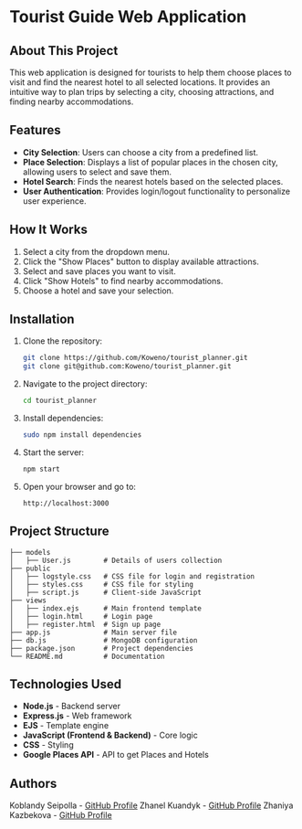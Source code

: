 # Tourist Guide Web Application

## About This Project
This web application is designed for tourists to help them choose places to visit and find the nearest hotel to all selected locations. It provides an intuitive way to plan trips by selecting a city, choosing attractions, and finding nearby accommodations.

## Features
- **City Selection**: Users can choose a city from a predefined list.
- **Place Selection**: Displays a list of popular places in the chosen city, allowing users to select and save them.
- **Hotel Search**: Finds the nearest hotels based on the selected places.
- **User Authentication**: Provides login/logout functionality to personalize user experience.

## How It Works
1. Select a city from the dropdown menu.
2. Click the "Show Places" button to display available attractions.
3. Select and save places you want to visit.
4. Click "Show Hotels" to find nearby accommodations.
5. Choose a hotel and save your selection.

## Installation
1. Clone the repository:
   ```sh
   git clone https://github.com/Koweno/tourist_planner.git
   git clone git@github.com:Koweno/tourist_planner.git
   ```
2. Navigate to the project directory:
   ```sh
   cd tourist_planner
   ```
3. Install dependencies:
   ```sh
   sudo npm install dependencies
   ```
4. Start the server:
   ```sh
   npm start
   ```
5. Open your browser and go to:
   ```
   http://localhost:3000
   ```

## Project Structure
```
├── models
│   ├── User.js        # Details of users collection
├── public
│   ├── logstyle.css   # CSS file for login and registration
│   ├── styles.css     # CSS file for styling
│   ├── script.js      # Client-side JavaScript
├── views
│   ├── index.ejs      # Main frontend template
│   ├── login.html     # Login page
│   ├── register.html  # Sign up page
├── app.js             # Main server file
├── db.js              # MongoDB configuration
├── package.json       # Project dependencies
└── README.md          # Documentation
```

## Technologies Used
- **Node.js** - Backend server
- **Express.js** - Web framework
- **EJS** - Template engine
- **JavaScript (Frontend & Backend)** - Core logic
- **CSS** - Styling
- **Google Places API** - API to get Places and Hotels
 

## Authors
Koblandy Seipolla - [GitHub Profile](https://github.com/Koweno)
Zhanel Kuandyk - [GitHub Profile](https://github.com/Zhanel77)
Zhaniya Kazbekova - [GitHub Profile](https://github.com/ZhaniyaKazbekova05)
